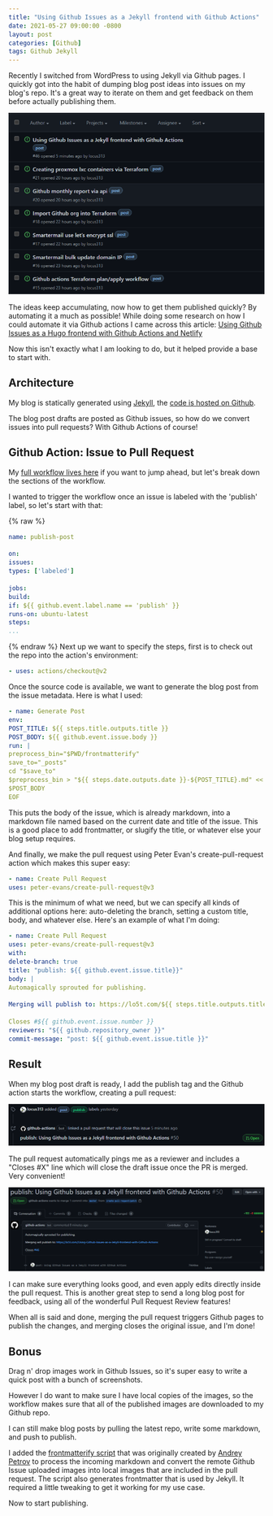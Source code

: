 ```yaml
---
title: "Using Github Issues as a Jekyll frontend with Github Actions"
date: 2021-05-27 09:00:00 -0800
layout: post
categories: [Github]
tags: Github Jekyll
---
```

Recently I switched from WordPress to using Jekyll via Github pages. I quickly got into the habit of dumping blog post ideas into issues on my blog's repo. It's a great way to iterate on them and get feedback on them before actually publishing them.

![image](/assets/img/119626686-54434f80-bdc0-11eb-858d-9777e3148a8b.png)

The ideas keep accumulating, now how to get them published quickly? By automating it a much as possible!
While doing some research on how I could automate it via Github actions I came across this article:
[Using Github Issues as a Hugo frontend with Github Actions and Netlify](https://shazow.net/posts/github-issues-as-a-hugo-frontend)

Now this isn't exactly what I am looking to do, but it helped provide a base to start with. 
## Architecture
My blog is statically generated using [Jekyll](https://jekyllrb.com/), the [code is hosted on Github](https://github.com/locus313/locus313.github.io).

The blog post drafts are posted as Github issues, so how do we convert issues into pull requests? With Github Actions of course!

## Github Action: Issue to Pull Request
My [full workflow lives here](https://github.com/locus313/locus313.github.io/blob/master/.github/workflows/publish.yml) if you want to jump ahead, but let's break down the sections of the workflow.

I wanted to trigger the workflow once an issue is labeled with the 'publish' label, so let's start with that:

{% raw %}
```yaml
name: publish-post

on:
issues:
types: ['labeled']

jobs:
build:
if: ${{ github.event.label.name == 'publish' }}
runs-on: ubuntu-latest
steps:
...
```
{% endraw %}
Next up we want to specify the steps, first is to check out the repo into the action's environment:
```yaml
- uses: actions/checkout@v2
```
Once the source code is available, we want to generate the blog post from the issue metadata. Here is what I used:
```yaml
- name: Generate Post
env:
POST_TITLE: ${{ steps.title.outputs.title }}
POST_BODY: ${{ github.event.issue.body }}
run: |
preprocess_bin="$PWD/frontmatterify"
save_to="_posts"
cd "$save_to"
$preprocess_bin > "${{ steps.date.outputs.date }}-${POST_TITLE}.md" << EOF
$POST_BODY
EOF
```
This puts the body of the issue, which is already markdown, into a markdown file named based on the current date and title of the issue. This is a good place to add frontmatter, or slugify the title, or whatever else your blog setup requires.

And finally, we make the pull request using Peter Evan's create-pull-request action which makes this super easy:
```yaml
- name: Create Pull Request
uses: peter-evans/create-pull-request@v3
```
This is the minimum of what we need, but we can specify all kinds of additional options here: auto-deleting the branch, setting a custom title, body, and whatever else. Here's an example of what I'm doing:
```yaml
- name: Create Pull Request
uses: peter-evans/create-pull-request@v3
with:
delete-branch: true
title: "publish: ${{ github.event.issue.title}}"
body: |
Automagically sprouted for publishing.

Merging will publish to: https://lo5t.com/${{ steps.title.outputs.title }}

Closes #${{ github.event.issue.number }}
reviewers: "${{ github.repository_owner }}"
commit-message: "post: ${{ github.event.issue.title }}"
```
## Result
When my blog post draft is ready, I add the publish tag and the Github action starts the workflow, creating a pull request:

![image](/assets/img/119776493-de9bba00-be79-11eb-9bb5-e213cd7da9b8.png)

The pull request automatically pings me as a reviewer and includes a "Closes #X" line which will close the draft issue once the PR is merged. Very convenient!

![image](/assets/img/119776748-2cb0bd80-be7a-11eb-9b76-e8904cafb8ac.png)

I can make sure everything looks good, and even apply edits directly inside the pull request. This is another great step to send a long blog post for feedback, using all of the wonderful Pull Request Review features!

When all is said and done, merging the pull request triggers Github pages to publish the changes, and merging closes the original issue, and I'm done!

## Bonus
Drag n' drop images work in Github Issues, so it's super easy to write a quick post with a bunch of screenshots.

However I do want to make sure I have local copies of the images, so the workflow makes sure that all of the published images are downloaded to my Github repo.

I can still make blog posts by pulling the latest repo, write some markdown, and push to publish.

I added the [frontmatterify script](https://github.com/locus313/locus313.github.io/blob/master/frontmatterify) that was originally created by [Andrey Petrov](https://shazow.net/) to process the incoming markdown and convert the remote Github Issue uploaded images into local images that are included in the pull request. The script also generates frontmatter that is used by Jekyll. It required a little tweaking to get it working for my use case.

Now to start publishing.
